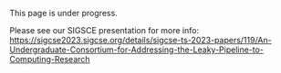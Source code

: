 This page is under progress.

Please see our SIGSCE presentation for more info: https://sigcse2023.sigcse.org/details/sigcse-ts-2023-papers/119/An-Undergraduate-Consortium-for-Addressing-the-Leaky-Pipeline-to-Computing-Research
